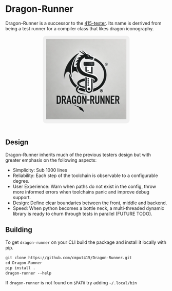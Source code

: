 # Dragon-Runner

Dragon-Runner is a successor to the [415-tester](https://github.com/cmput415/Tester). Its name is derrived from being a test runner for a compiler class that likes dragon iconography.

<div align="center">
  <div style="background-color: #f0f0f0; border-radius: 10px; padding: 10px; display: inline-block;"> 
    <img alt="Dragon-Runner Logo" src="/docs/logo-bg-256.png" width="250">
  </div>
</div>
<br>

## Design
Dragon-Runner inherits much of the previous testers design but with greater emphasis on the following aspects:

* Simplicity: Sub 1000 lines
* Reliability: Each step of the toolchain is observable to a configurable degree.
* User Experience: Warn when paths do not exist in the config, throw more informed errors when toolchains panic and improve debug support.
* Design: Define clear boundaries between the front, middle and backend.
* Speed: When python becomes a bottle neck, a multi-threaded dynamic library is ready to churn through tests in parallel (FUTURE TODO).

## Building 

To get `dragon-runner` on your CLI build the package and install it locally with pip.

```
git clone https://github.com/cmput415/Dragon-Runner.git
cd Dragon-Runner
pip install .
dragon-runner --help
```
If `dragon-runner` is not found on `$PATH` try adding `~/.local/bin`
